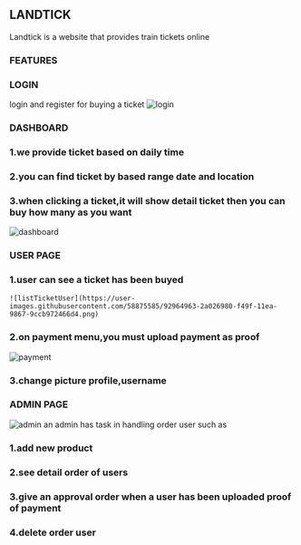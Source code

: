 
## LANDTICK 
Landtick is a website that provides train tickets online

### FEATURES

### LOGIN
login and register for buying a ticket
![login](https://user-images.githubusercontent.com/58875585/92963006-00940e80-f49c-11ea-880b-a9c5a18940cf.png)


### DASHBOARD
 ### 1.we provide ticket based on daily time
 ### 2.you can find ticket by based range date and location 
 ### 3.when clicking a ticket,it will show detail ticket then you can buy how many as you want
![dashboard](https://user-images.githubusercontent.com/58875585/92963695-15bd6d00-f49d-11ea-813d-e80168d4f784.png)



### USER PAGE
 ### 1.user can see a ticket has been buyed 
    ![listTicketUser](https://user-images.githubusercontent.com/58875585/92964963-2a026980-f49f-11ea-9867-9ccb972466d4.png)
 ### 2.on payment menu,you must upload payment as proof
 ![payment](https://user-images.githubusercontent.com/58875585/92965814-a9446d00-f4a0-11ea-881c-e7060b48f9a0.png)
 ### 3.change picture profile,username
 
 
 
### ADMIN PAGE
  ![admin](https://user-images.githubusercontent.com/58875585/92966642-1c9aae80-f4a2-11ea-9b25-ca491f5540ec.png)
  an admin has task in handling order user such as
### 1.add new product
### 2.see detail order of users
### 3.give an approval order when a user has been uploaded proof of payment
### 4.delete order user
  
  




